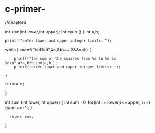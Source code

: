 # c-primer-
//chapter6 




int sum(int lower,int upper);
int main ()
{    int a,b;

    printf("enter lower and upper integer limits: ");

   while ( scanf("%d%d",&a,&b)== 2&&a<b)
    {



        printf("the sum of the squares from %d to %d is %d\n",a*a,b*b,sum(a,b));
        printf("enter lower and upper integer limits: ");

    }

    return 0;
}

int sum (int lower,int upper)
{     int sum =0;
    for(int i = lower;i <=upper; i++)
     {sum += i*i;
      }

      return sum;
}
